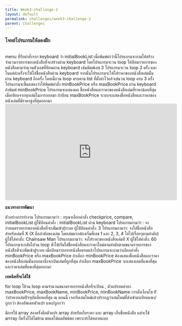 ```yaml
---
title: Week3-challange-2
layout: default
permalink: challenges/week3-challenge-2
parent: Challenges
---
```



### โจทย์โปรแกรมให้ลองฝึก
<br>
menu ที่รับคำสั่งจาก keyboard ว่า initialBookList เมื่อพิมพ์คำว่านี้โปรแกรมจะถามให้สร้างจำนวนรายการของหนังสือที่จะสร้างผ่าน keyboard โดยโปรแกรมจะวน loop ให้ป้อนรายการของหนังสือตามจำนวนตัวเลขที่ป้อนผ่าน keyboard เช่นพิมพ์เลข 3 โปรแกรมจะวน loop 3 ครั้ง และในแต่ล่ะครั้งจะให้ใส่ชื่อหนังสือผ่าน keyboard จากนั้นโปรแกรมจะให้ใส่ราคาของหนังสื่อเล่มนั้นผ่าน keyboard อีกครั้ง  โดยเมื่อวน loop ครบตาม list ที่ตั้งค่าไว้แล้วเช่นวน loop ครบ 3 ครั้ง โปรแกรมจะขึ้นแสดงว่าให้พิมพ์คำสั่ง minBookPrice หรือ maxBookPrice ผ่าน keyboard ถ้าพิมพ์ minBookPrice โปรแกรมจะแสดงผล ชื่อหนังสือและราคาของหนังสือเล่มที่ราคาน้อยที่สุดเมื่อเทียบจากทุกเล่มในการออกมา ถ้าป้อน maxBookPrice ระบบจะแสดงชื่อหนังสือและราคาของหนังเล่มที่มีราคาสูงที่สุดออกมา


<br>
<iframe width="560" height="315" src="https://www.youtube.com/embed/AJuZDKLknFk" title="YouTube video player" frameborder="0" allow="accelerometer; autoplay; clipboard-write; encrypted-media; gyroscope; picture-in-picture" allowfullscreen></iframe>

<b>แนวทางการพัฒนา</b>

ตัวอย่างการทำงาน
โปรแกรมถามว่า : กรุณาเลือกคำสั่ง checkprice, compare, initialBookList 
ผู้ใช้ป้อนคำสั่ง :  initialBookList ผ่าน keyboard 
โปรแกรมถามว่า : จงกำหนดรายการของหนังสือที่จะเพิ่มเข้าสุ่ระบบ
ผู้ใช้ป้อนคำสั่ง: 3
โปรแกรมถามว่า: จงใส่ชื่อหนังสือสำหรับเล่มที่ X (X คือลำดับของเล่ม โดยเล่มแรกต้องเริ่มที่เลข 1 และ 2, 3, 4 ไล่ไปเรื่อยๆตามลำดับ)
ผู้ใช้ใส่คำสั่ง: Chainsaw Man 
โปรแกรมถามว่า: จงใส่ราคาของหนังสือเล่มที่ X
ผู้ใช้ใส่คำสั่ง: 60
โปรแกรมจะกลับไปวน loop ซ้ำให้เริ่มใส่ชื่อหนังสือและราคาใหม่ตามลำดับตามขนาดรายการของหนังสือที่จะเพิ่มเข้าสู่ระบบ
เมื่อป้อนรายการหนังสือครบแล้วโปรแกรมจะถามว่าเลือกคำสั่ง minBookPrice หรือ maxBookPrice
ถ้าเลือก minBookPrice ต้องแสดงชื่อหนังสือและราคาของหนังสือเล่มนั้นออกมาซึ่งจะเป้นเล่มที่ถูกที่สุด ถ้าเลือก maxBookPrice จะแสดงเล่มที่แพงที่สุดและราคาเล่มที่แพงที่สุดออกมา


<b>เทคนิคที่จะได้ใช้</b>

for loop ใช้วน loop ตามจำนวนขนาดรายการหนังสือที่จะป้อน , ตัวแปรทดค่าหา maxBookPrice, maxBookName, minBookPrice, minBookName การตั้งเงื่อนไข if ว่าถ้าหากเล่มปัจจุบันที่แพงที่สุด ณ ตอนนี้ เจอกับเล่มใหม่แล้วปรากฏว่าเล่มใหม่ที่ส่งเข้ามาเทียบแพง/ถูกกว่า ต้องอัพเดทตัวแปร แพง/ถูกกว่า

มีการใช้ array สองครั้งคือตัวแปร array สำหรับเก็บราคา และ array เก็บชื่อหนังสือ แต่จะใช้ arrray กี่ครั้งก็ได้ไม่ห้าม ขอแค่ได้ผลลัพธ์พอ เพราะทำได้หลายแบบ